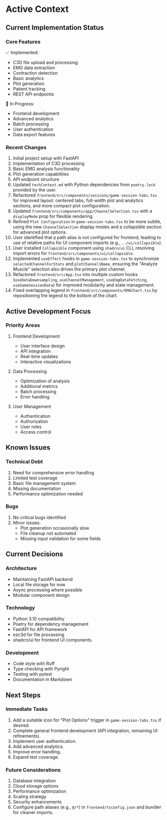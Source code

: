 # Active Context

## Current Implementation Status

### Core Features
✅ Implemented:
- C3D file upload and processing
- EMG data extraction
- Contraction detection
- Basic analytics
- Plot generation
- Patient tracking
- REST API endpoints

🚧 In Progress:
- Frontend development
- Advanced analytics
- Batch processing
- User authentication
- Data export features

### Recent Changes
1. Initial project setup with FastAPI
2. Implementation of C3D processing
3. Basic EMG analysis functionality
4. Plot generation capabilities
5. API endpoint structure
6. Updated `techContext.md` with Python dependencies from `poetry.lock` provided by the user.
7. Refactored `frontend/src/components/sessions/game-session-tabs.tsx` for improved layout: centered tabs, full-width plot and analytics sections, and more compact plot configuration.
8. Updated `frontend/src/components/app/ChannelSelection.tsx` with a `displayMode` prop for flexible rendering.
9. Refined `Plot Configuration` in `game-session-tabs.tsx` to be more subtle, using the new `ChannelSelection` display modes and a collapsible section for advanced plot options.
10. User identified that `@` path alias is not configured for frontend, leading to use of relative paths for UI component imports (e.g., `../ui/collapsible`).
11. User installed `Collapsible` component using `shadcn/ui` CLI, resolving import errors for `frontend/src/components/ui/collapsible`.
12. Implemented `useEffect` hooks in `game-session-tabs.tsx` to synchronize `selectedChannelForStats` and `plotChannel1Name`, ensuring the "Analyze Muscle" selection also drives the primary plot channel.
13. Refactored `frontend/src/App.tsx` into multiple custom hooks (`useDataDownsampling`, `useChannelManagement`, `useEmgDataFetching`, `useGameSessionData`) for improved modularity and state management.
14. Fixed overlapping legend in `frontend/src/components/EMGChart.tsx` by repositioning the legend to the bottom of the chart.

## Active Development Focus

### Priority Areas
1. Frontend Development
   - User interface design
   - API integration
   - Real-time updates
   - Interactive visualizations

2. Data Processing
   - Optimization of analysis
   - Additional metrics
   - Batch processing
   - Error handling

3. User Management
   - Authentication
   - Authorization
   - User roles
   - Access control

## Known Issues

### Technical Debt
1. Need for comprehensive error handling
2. Limited test coverage
3. Basic file management system
4. Missing documentation
5. Performance optimization needed

### Bugs
1. No critical bugs identified
2. Minor issues:
   - Plot generation occasionally slow
   - File cleanup not automated
   - Missing input validation for some fields

## Current Decisions

### Architecture
- Maintaining FastAPI backend
- Local file storage for now
- Async processing where possible
- Modular component design

### Technology
- Python 3.10 compatibility
- Poetry for dependency management
- FastAPI for API framework
- ezc3d for file processing
- shadcn/ui for frontend UI components.

### Development
- Code style with Ruff
- Type checking with Pyright
- Testing with pytest
- Documentation in Markdown

## Next Steps

### Immediate Tasks
1. Add a suitable icon for "Plot Options" trigger in `game-session-tabs.tsx` if desired.
2. Complete general frontend development (API integration, remaining UI refinements).
3. Implement user authentication.
4. Add advanced analytics.
5. Improve error handling.
6. Expand test coverage.

### Future Considerations
1. Database integration
2. Cloud storage options
3. Performance optimization
4. Scaling strategy
5. Security enhancements 
6. Configure path aliases (e.g., `@/*`) in `frontend/tsconfig.json` and bundler for cleaner imports. 